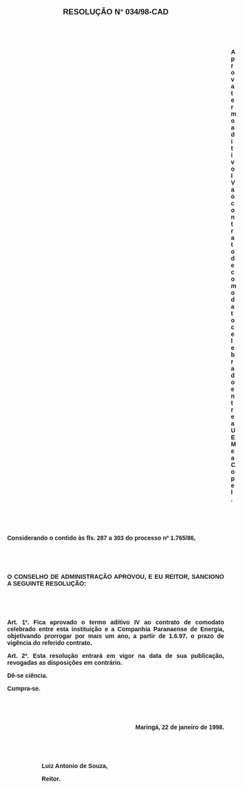 <BODY LINK="#0000ff" VLINK="#800080">

<B><FONT FACE="Arial" SIZE=4><P ALIGN="CENTER">RESOLU&Ccedil;&Atilde;O N° 034/98-CAD</P>
</FONT><FONT FACE="Arial"><P ALIGN="CENTER">&nbsp;</P>
<P ALIGN="CENTER">&nbsp;</P><DIR>
<DIR>
<DIR>
<DIR>
<DIR>
<DIR>
<DIR>
<DIR>
<DIR>
<DIR>
<DIR>
<DIR>
<DIR>

<P ALIGN="JUSTIFY">Aprova termo aditivo IV ao contrato de comodato celebrado entre a UEM e a Copel.</P>
</B><P ALIGN="JUSTIFY">&nbsp;</P>
<P ALIGN="JUSTIFY">&nbsp;</P></DIR>
</DIR>
</DIR>
</DIR>
</DIR>
</DIR>
</DIR>
</DIR>
</DIR>
</DIR>
</DIR>
</DIR>
</DIR>

<P ALIGN="JUSTIFY">Considerando o contido &agrave;s fls. 287 a 303 do <B>processo nº 1.765/86,</P>
</B><P ALIGN="JUSTIFY">&nbsp;</P>
<P ALIGN="JUSTIFY">&nbsp;</P>
<B><P ALIGN="JUSTIFY">O CONSELHO DE ADMINISTRA&Ccedil;&Atilde;O APROVOU, E EU REITOR, SANCIONO A SEGUINTE RESOLU&Ccedil;&Atilde;O:</P>
<P ALIGN="JUSTIFY">&nbsp;</P>
<P ALIGN="JUSTIFY">&nbsp;</P>
<P ALIGN="JUSTIFY">Art. 1º. </B>Fica aprovado o termo aditivo IV ao contrato de comodato celebrado entre esta institui&ccedil;&atilde;o e a Companhia Paranaense de Energia, objetivando prorrogar por mais um ano, a partir de 1.6.97, o prazo de vig&ecirc;ncia do referido contrato.</P>
<B><P ALIGN="JUSTIFY">Art. 2º. </B>Esta resolu&ccedil;&atilde;o entrar&aacute; em vigor na data de sua publica&ccedil;&atilde;o, revogadas as disposi&ccedil;&otilde;es em contr&aacute;rio.</P>
<P ALIGN="JUSTIFY">D&ecirc;-se ci&ecirc;ncia.</P>
<P ALIGN="JUSTIFY">Cumpra-se.</P>
<P ALIGN="JUSTIFY">&nbsp;</P>
<P ALIGN="JUSTIFY">&nbsp;</P><DIR>
<DIR>

<P ALIGN="RIGHT">Maring&aacute;, 22 de janeiro de 1998.</P>
<P ALIGN="JUSTIFY">&nbsp;</P>
<P ALIGN="JUSTIFY">&nbsp;</P>
<P ALIGN="JUSTIFY">Luiz Antonio de Souza,</P>
<B><P ALIGN="JUSTIFY">Reitor.</P>
</B><P ALIGN="JUSTIFY">&nbsp;</P></DIR>
</DIR>
</FONT></BODY>
